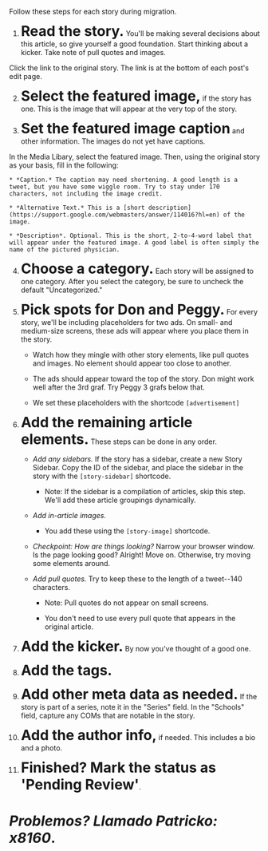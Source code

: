 Follow these steps for each story during migration. 

1. <strong style="font-size: 2em">Read the story.</strong> You'll be making several decisions about this article, so give yourself a good foundation. Start thinking about a kicker. Take note of pull quotes and images. 

  Click the link to the original story. The link is at the bottom of each post's edit page. 

2. <strong style="font-size: 2em">Select the featured image,</strong> if the story has one. This is the image that will appear at the very top of the story.

3. <strong style="font-size: 2em">Set the featured image caption</strong> and other information. The images do not yet have captions. 

  In the Media Libary, select the featured image.  Then, using the original story as your basis, fill in the following: 

    * *Caption.* The caption may need shortening. A good length is a tweet, but you have some wiggle room. Try to stay under 170 characters, not including the image credit.

    * *Alternative Text.* This is a [short description](https://support.google.com/webmasters/answer/114016?hl=en) of the image.

    * *Description*. Optional. This is the short, 2-to-4-word label that will appear under the featured image. A good label is often simply the name of the pictured physician. 

4. <strong style="font-size: 2em">Choose a category.</strong> Each story will be assigned to one category. After you select the category, be sure to uncheck the default "Uncategorized."

5. <strong style="font-size: 2em">Pick spots for Don and Peggy.</strong> For every story, we'll be including placeholders for two ads. On small- and medium-size screens, these ads will appear where you place them in the story. 
    * Watch how they mingle with other story elements, like pull quotes and images. No element should appear too close to another. 

    * The ads should appear toward the top of the story. Don might work well after the 3rd graf. Try Peggy 3 grafs below that.

    * We set these placeholders with the shortcode ```[advertisement]```

6. <strong style="font-size: 2em">Add the remaining article elements.</strong> These steps can be done in any order. 

    * *Add any sidebars.* If the story has a sidebar, create a new Story Sidebar. Copy the ID of the sidebar, and place the sidebar in the story with the ```[story-sidebar]``` shortcode.

        * Note: If the sidebar is a compilation of articles, skip this step. We'll add these article groupings dynamically. 


    * *Add in-article images.* 
        * You add these using the ```[story-image]``` shortcode.

    * *Checkpoint: How are things looking?* Narrow your browser window. Is the page looking good? Alright! Move on. Otherwise, try moving some elements around.

    * *Add pull quotes.* Try to keep these to the length of a tweet--140 characters. 

        * Note: Pull quotes do not appear on small screens.

        * You don't need to use every pull quote that appears in the original article.

7. <strong style="font-size: 2em">Add the kicker.</strong> By now you've thought of a good one.

8. <strong style="font-size: 2em">Add the tags.</strong>

9. <strong style="font-size: 2em">Add other meta data as needed.</strong> If the story is part of a series, note it in the "Series" field. In the "Schools" field, capture any COMs that are notable in the story. 

10. <strong style="font-size: 2em">Add the author info,</strong> if needed. This includes a bio and a photo.

11. <strong style="font-size: 2em">Finished? Mark the status as 'Pending Review'</strong>. 

<h1 class="text-center"><em>Problemos? Llamado Patricko: x8160</em>.</h1>


